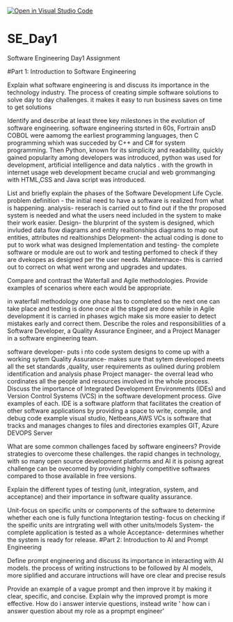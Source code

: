 [![Open in Visual Studio Code](https://classroom.github.com/assets/open-in-vscode-2e0aaae1b6195c2367325f4f02e2d04e9abb55f0b24a779b69b11b9e10269abc.svg)](https://classroom.github.com/online_ide?assignment_repo_id=18411656&assignment_repo_type=AssignmentRepo)
# SE_Day1
Software Engineering Day1 Assignment

#Part 1: Introduction to Software Engineering

Explain what software engineering is and discuss its importance in the technology industry.
The process of creating simple software solutions to solve day to day challenges.
it makes it easy to run business
saves on time to get solutions

Identify and describe at least three key milestones in the evolution of software engineering.
software engineering stsrted in 60s,  Fortrain ansD COBOL were aamomg the earliest programming languages, then C programming whixh was succeded by C++ and C# for system programming. Then Python, known for its simplicity and readability, quickly gained popularity among developers was introduced, python was used for development, artificial intelligence and data nalytics . with the growth in internet usage web development became crucial and web grommanging with HTML,CSS and Java script was introduced.

List and briefly explain the phases of the Software Development Life Cycle.
problem definition - the initial need to have a software is realized from what is happening.
analysis- reserach is carried out to find out if the thr proposed system is needed and what the users need included in the system to make their work easier.
Design- the blurprint of the system is designed, which invluded data flow diagrams and entity realtionships diagrams to map out entities, attributes nd realtionships
Delopment- the actual coding is done to put to work what was designed
Implementation and testing- the complete software or module are out to work and testing perfomed to check if they are dvekopes as designed  per the user needs.
Maintennace- this is carried out to correct on what went wrong and upgrades  and updates.


Compare and contrast the Waterfall and Agile methodologies. Provide examples of scenarios where each would be appropriate.

in waterfall methodology one phase has to completed so the next one can take place and testing is done once al the stsged are done while in Agile development it is carried in phases wgich make sis more easier to detect mistakes early and correct them.
Describe the roles and responsibilities of a Software Developer, a Quality Assurance Engineer, and a Project Manager in a software engineering team.

software developer- puts  i nto code system designs to come up with a working sytem
Quality Assurance- makes sure that sytem developed meets all the set standards ,quality, user requirements as oulined during problem identification and analysis phase
Project manager- the overral lead who cordinates all the people and resources involved in the whole process.
Discuss the importance of Integrated Development Environments (IDEs) and Version Control Systems (VCS) in the software development process. Give examples of each.
IDE is a software platform that facilitates the creation of other software applications by providing a space to write, compile, and debug code example visual studio, Netbeans,AWS 
 VCs is software that tracks and manages changes to files and directories examples GIT, Azure DEVOPS Server

What are some common challenges faced by software engineers? Provide strategies to overcome these challenges.
the rapid changes in technology, with so many open source development platforms and AI it is poisng agreat challenge 
can be ovecomed by  providing highly competitive softwares compared to those available in free versions.

Explain the different types of testing (unit, integration, system, and acceptance) and their importance in software quality assurance.

Unit-focus on specific units or components of the software to determine whether each one is fully functiona
Integtarion testing- focus on checking if the speific units are intrgrating well with other units/models
System- the complete application is tested as a whole
Acceptance- determines whether the system is ready for release.
#Part 2: Introduction to AI and Prompt Engineering


Define prompt engineering and discuss its importance in interacting with AI models.
the process of writing instructions to be followed by AI models, more siplified and accurare intructions will have ore clear and precise resuls

Provide an example of a vague prompt and then improve it by making it clear, specific, and concise. Explain why the improved prompt is more effective.
How do i answer intervie questions, instead write ' how can i answer question about my role as a propmpt engineer'
